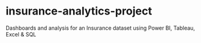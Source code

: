 # insurance-analytics-project
Dashboards and analysis for an Insurance dataset using Power BI, Tableau, Excel &amp; SQL
